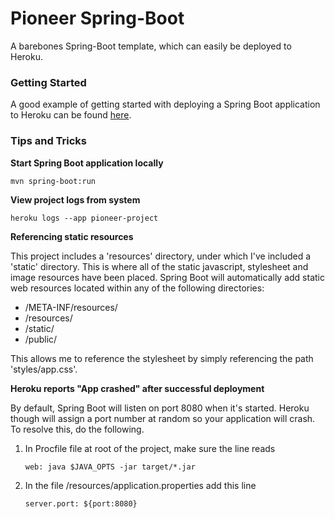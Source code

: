 # Pioneer Spring-Boot

A barebones Spring-Boot template, which can easily be deployed to Heroku.

### Getting Started

A good example of getting started with deploying a Spring Boot application to
Heroku can be found [here](https://devcenter.heroku.com/articles/deploying-spring-boot-apps-to-heroku).

### Tips and Tricks

__Start Spring Boot application locally__

    mvn spring-boot:run

__View project logs from system__

    heroku logs --app pioneer-project

__Referencing static resources__

This project includes a 'resources' directory, under which I've included 
a 'static' directory.  This is where all of the static javascript, stylesheet
and image resources have been placed.  Spring Boot will automatically add
static web resources located within any of the following directories:

* /META-INF/resources/
* /resources/
* /static/
* /public/

This allows me to reference the stylesheet by simply referencing the path 'styles/app.css'.

__Heroku reports "App crashed" after successful deployment__

By default, Spring Boot will listen on port 8080 when it's started.  Heroku though will assign
a port number at random so your application will crash.  To resolve this, 
do the following.

1. In Procfile file at root of the project, make sure the line reads

    ```web: java $JAVA_OPTS -jar target/*.jar```
  
2. In the file /resources/application.properties add this line

    ```server.port: ${port:8080}```
    
